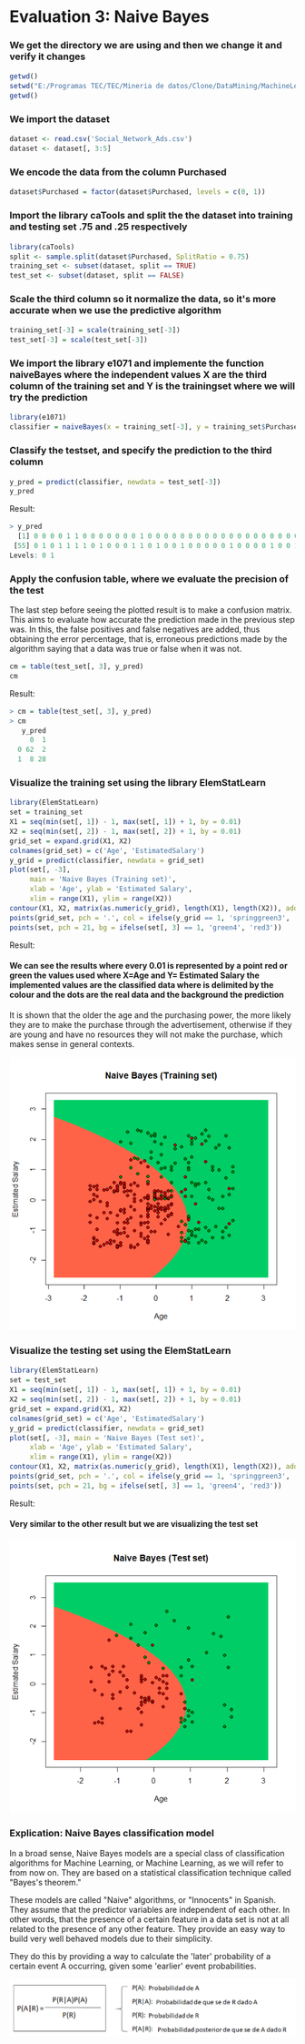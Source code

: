 # Evaluation 3: Naive Bayes

### We get the directory we are using and then we change it and verify it changes

```r
getwd()
setwd("E:/Programas TEC/TEC/Mineria de datos/Clone/DataMining/MachineLearning")
getwd()
```

### We import the dataset

```r
dataset <- read.csv('Social_Network_Ads.csv')
dataset <- dataset[, 3:5]
```

### We encode the data from the column Purchased

```r
dataset$Purchased = factor(dataset$Purchased, levels = c(0, 1))
```

### Import the library caTools and split the the dataset into training and testing set .75 and .25 respectively

```r
library(caTools)
split <- sample.split(dataset$Purchased, SplitRatio = 0.75)
training_set <- subset(dataset, split == TRUE)
test_set <- subset(dataset, split == FALSE)
```

### Scale the third column so it normalize the data, so it's more accurate when we use the predictive algorithm

```r
training_set[-3] = scale(training_set[-3])
test_set[-3] = scale(test_set[-3])
```

### We import the library e1071 and implemente the function naiveBayes where the independent values X are the third column of the training set and Y is the trainingset where we will try the prediction

```r
library(e1071)
classifier = naiveBayes(x = training_set[-3], y = training_set$Purchased)
```

### Classify the testset, and specify the prediction to the third column

```r
y_pred = predict(classifier, newdata = test_set[-3])
y_pred
```

Result:

```r
> y_pred
  [1] 0 0 0 0 1 1 0 0 0 0 0 0 0 1 0 0 0 0 0 0 0 0 0 0 0 0 0 0 0 0 0 0 0 0 0 0 0 1 0 0 0 0 0 0 0 0 0 0 0 0 1 1 1 1
 [55] 0 1 0 1 1 1 1 0 1 0 0 0 1 1 0 1 0 0 1 0 0 0 0 0 1 0 0 0 0 1 0 0 1 0 0 1 1 0 0 1 1 1 1 1 1 1
Levels: 0 1

```

### Apply the confusion table, where we evaluate the precision of the test

The last step before seeing the plotted result is to make a confusion matrix. This aims to evaluate how accurate the prediction made in the previous step was. In this, the false positives and false negatives are added, thus obtaining the error percentage, that is, erroneous predictions made by the algorithm saying that a data was true or false when it was not.

```r
cm = table(test_set[, 3], y_pred)
cm
```

Result:

```r
> cm = table(test_set[, 3], y_pred)
> cm
   y_pred
     0  1
  0 62  2
  1  8 28
```

### Visualize the training set using the library ElemStatLearn

```r
library(ElemStatLearn)
set = training_set
X1 = seq(min(set[, 1]) - 1, max(set[, 1]) + 1, by = 0.01)
X2 = seq(min(set[, 2]) - 1, max(set[, 2]) + 1, by = 0.01)
grid_set = expand.grid(X1, X2)
colnames(grid_set) = c('Age', 'EstimatedSalary')
y_grid = predict(classifier, newdata = grid_set)
plot(set[, -3],
     main = 'Naive Bayes (Training set)',
     xlab = 'Age', ylab = 'Estimated Salary',
     xlim = range(X1), ylim = range(X2))
contour(X1, X2, matrix(as.numeric(y_grid), length(X1), length(X2)), add = TRUE)
points(grid_set, pch = '.', col = ifelse(y_grid == 1, 'springgreen3', 'tomato'))
points(set, pch = 21, bg = ifelse(set[, 3] == 1, 'green4', 'red3'))
```

Result:

#### We can see the results where every 0.01 is represented by a point red or green the values used where X=Age and Y= Estimated Salary the implemented values are the classified data where is delimited by the colour and the dots are the real data and the background the prediction

It is shown that the older the age and the purchasing power, the more likely they are to make the purchase through the advertisement, otherwise if they are young and have no resources they will not make the purchase, which makes sense in general contexts.

![Result_1](../img/Naive_1.png)

### Visualize the testing set using the ElemStatLearn

```r
library(ElemStatLearn)
set = test_set
X1 = seq(min(set[, 1]) - 1, max(set[, 1]) + 1, by = 0.01)
X2 = seq(min(set[, 2]) - 1, max(set[, 2]) + 1, by = 0.01)
grid_set = expand.grid(X1, X2)
colnames(grid_set) = c('Age', 'EstimatedSalary')
y_grid = predict(classifier, newdata = grid_set)
plot(set[, -3], main = 'Naive Bayes (Test set)',
     xlab = 'Age', ylab = 'Estimated Salary',
     xlim = range(X1), ylim = range(X2))
contour(X1, X2, matrix(as.numeric(y_grid), length(X1), length(X2)), add = TRUE)
points(grid_set, pch = '.', col = ifelse(y_grid == 1, 'springgreen3', 'tomato'))
points(set, pch = 21, bg = ifelse(set[, 3] == 1, 'green4', 'red3'))
```

Result:

#### Very similar to the other result but we are visualizing the test set

![Result_1](../img/Naive_2.png)

### Explication: Naive Bayes classification model

In a broad sense, Naive Bayes models are a special class of classification algorithms for Machine Learning, or Machine Learning, as we will refer to from now on. They are based on a statistical classification technique called "Bayes's theorem."

These models are called "Naive" algorithms, or "Innocents" in Spanish. They assume that the predictor variables are independent of each other. In other words, that the presence of a certain feature in a data set is not at all related to the presence of any other feature.
They provide an easy way to build very well behaved models due to their simplicity.

They do this by providing a way to calculate the 'later' probability of a certain event A occurring, given some 'earlier' event probabilities.

![Naive](../img/Naive.png)
